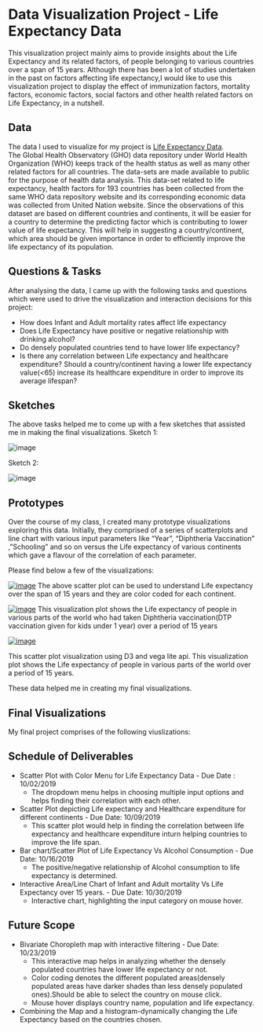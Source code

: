 # Data Visualization Project - Life Expectancy Data

This visualization project mainly aims to provide insights about the Life Expectancy and its related factors, of people belonging to various countries over a span of 15 years. Although there has been a lot of studies undertaken in the past on factors affecting life expectancy,I would like to use this visualization project to display the effect of immunization factors, mortality factors, economic factors, social factors and other health related factors on Life Expectancy, in a nutshell.

## Data

The data I used to visualize for my project is [Life Expectancy Data](https://gist.github.com/aishwarya8615/89d9f36fc014dea62487f7347864d16a).  
The Global Health Observatory (GHO) data repository under World Health Organization (WHO) keeps track of the health status as well as many other related factors for all countries. The data-sets are made available to public for the purpose of health data analysis. This data-set related to life expectancy, health factors for 193 countries has been collected from the same WHO data repository website and its corresponding economic data was collected from United Nation website.
Since the observations of this dataset are based on different countries and continents, it will be easier for a country to determine the predicting factor which is contributing to lower value of life expectancy. This will help in suggesting a country/continent, which area should be given importance in order to efficiently improve the life expectancy of its population.

## Questions & Tasks

After analysing the data, I came up with the following tasks and questions which were used to drive the visualization and interaction decisions for this project:

 * How does Infant and Adult mortality rates affect life expectancy
 * Does Life Expectancy have positive or negative relationship with drinking alcohol?
 * Do densely populated countries tend to have lower life expectancy? 
 * Is there any correlation between Life expectancy and healthcare expenditure? Should a country/continent having a lower life expectancy value(<65) increase its healthcare expenditure in order to improve its average lifespan? 

## Sketches

The above tasks helped me to come up with a few sketches that assisted me in making the final visualizations.
Sketch 1:

![image](https://user-images.githubusercontent.com/54454914/65569319-2347b300-df2b-11e9-9d86-0f2fe75cda81.png)

Sketch 2:

![image](https://user-images.githubusercontent.com/54454914/65569396-7883c480-df2b-11e9-9da7-f4fb1f76adec.png)

## Prototypes

Over the course of my class, I created many prototype visualizations exploring this data. 
Initially, they comprised of a series of scatterplots and line chart with various input parameters like “Year”, “Diphtheria Vaccination” ,”Schooling” and so on versus the Life expectancy of various continents which gave a flavour of the correlation of each parameter. 

Please find below a few of the visualizations:


[![image](https://user-images.githubusercontent.com/54454914/65568969-a23bec00-df29-11e9-91d4-43f46d856ff9.png)](https://beta.vizhub.com/aishwarya8615/e92690e07721405ba299193059e66318)
The above scatter plot can be used to understand Life expectancy over the span of 15 years and they are color coded for each continent.

[![image](https://user-images.githubusercontent.com/54454914/65569060-1ffff780-df2a-11e9-9fc9-499f73077c46.png)](https://beta.vizhub.com/aishwarya8615/3ee089b6e0194edba2dc1f7f0e04d62f)
This visualization plot shows the Life expectancy of people in various parts of the world who had taken Diphtheria vaccination(DTP vaccination given for kids under 1 year) over a period of 15 years

[![image](https://user-images.githubusercontent.com/54454914/65569243-dcf25400-df2a-11e9-845b-ca85085f541c.png)](https://beta.vizhub.com/aishwarya8615/e961019bd2244b8595c38b4cb0c47ceb)

This scatter plot visualization using D3 and vega lite api. This visualization plot shows the Life expectancy of people in various parts of the world over a period of 15 years.

These data helped me in creating my final visualizations.      

## Final Visualizations
My final project comprises of the following viuslizations:








## Schedule of Deliverables
* Scatter Plot with Color Menu for Life Expectancy Data  - Due Date :  10/02/2019
    - The dropdown menu helps in choosing multiple input options and helps finding their correlation with each other.
* Scatter Plot depicting Life expectancy and Healthcare expenditure for different continents  -  Due Date: 10/09/2019
    - This scatter plot would help in finding the correlation between life expectancy and healthcare expenditure inturn helping countries to improve the life span.
* Bar chart/Scatter Plot of Life Expectancy Vs Alcohol Consumption    - Due Date: 10/16/2019
    - The positive/negative relationship of Alcohol consumption to life expectancy is determined.
 * Interactive Area/Line Chart of Infant and Adult mortality Vs Life Expectancy over 15 years. -  Due Date: 10/30/2019
     - Interactive chart, highlighting the input category on mouse hover.
     
## Future Scope
* Bivariate Choropleth map with interactive filtering  - Due Date: 10/23/2019
    - This interactive map helps in analyzing whether the densely populated countries have lower life expectancy or not.
    - Color coding denotes the different populated areas(densely populated areas have darker shades than less densely populated ones).Should be able to select the country on mouse click.
    - Mouse hover displays country name, population and life expectancy.
 *  Combining the Map and a histogram-dynamically changing the Life Expectancy based on the countries chosen.
